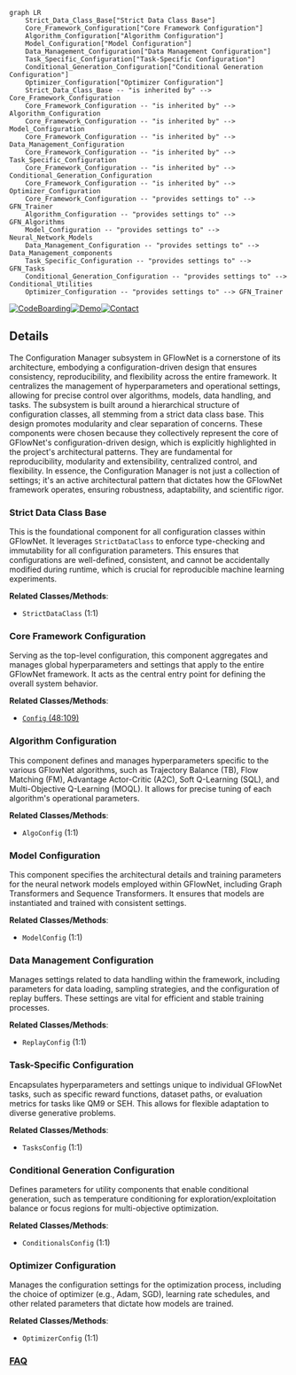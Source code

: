 ```mermaid
graph LR
    Strict_Data_Class_Base["Strict Data Class Base"]
    Core_Framework_Configuration["Core Framework Configuration"]
    Algorithm_Configuration["Algorithm Configuration"]
    Model_Configuration["Model Configuration"]
    Data_Management_Configuration["Data Management Configuration"]
    Task_Specific_Configuration["Task-Specific Configuration"]
    Conditional_Generation_Configuration["Conditional Generation Configuration"]
    Optimizer_Configuration["Optimizer Configuration"]
    Strict_Data_Class_Base -- "is inherited by" --> Core_Framework_Configuration
    Core_Framework_Configuration -- "is inherited by" --> Algorithm_Configuration
    Core_Framework_Configuration -- "is inherited by" --> Model_Configuration
    Core_Framework_Configuration -- "is inherited by" --> Data_Management_Configuration
    Core_Framework_Configuration -- "is inherited by" --> Task_Specific_Configuration
    Core_Framework_Configuration -- "is inherited by" --> Conditional_Generation_Configuration
    Core_Framework_Configuration -- "is inherited by" --> Optimizer_Configuration
    Core_Framework_Configuration -- "provides settings to" --> GFN_Trainer
    Algorithm_Configuration -- "provides settings to" --> GFN_Algorithms
    Model_Configuration -- "provides settings to" --> Neural_Network_Models
    Data_Management_Configuration -- "provides settings to" --> Data_Management_components
    Task_Specific_Configuration -- "provides settings to" --> GFN_Tasks
    Conditional_Generation_Configuration -- "provides settings to" --> Conditional_Utilities
    Optimizer_Configuration -- "provides settings to" --> GFN_Trainer
```

[![CodeBoarding](https://img.shields.io/badge/Generated%20by-CodeBoarding-9cf?style=flat-square)](https://github.com/CodeBoarding/GeneratedOnBoardings)[![Demo](https://img.shields.io/badge/Try%20our-Demo-blue?style=flat-square)](https://www.codeboarding.org/demo)[![Contact](https://img.shields.io/badge/Contact%20us%20-%20contact@codeboarding.org-lightgrey?style=flat-square)](mailto:contact@codeboarding.org)

## Details

The Configuration Manager subsystem in GFlowNet is a cornerstone of its architecture, embodying a configuration-driven design that ensures consistency, reproducibility, and flexibility across the entire framework. It centralizes the management of hyperparameters and operational settings, allowing for precise control over algorithms, models, data handling, and tasks. The subsystem is built around a hierarchical structure of configuration classes, all stemming from a strict data class base. This design promotes modularity and clear separation of concerns. These components were chosen because they collectively represent the core of GFlowNet's configuration-driven design, which is explicitly highlighted in the project's architectural patterns. They are fundamental for reproducibility, modularity and extensibility, centralized control, and flexibility. In essence, the Configuration Manager is not just a collection of settings; it's an active architectural pattern that dictates how the GFlowNet framework operates, ensuring robustness, adaptability, and scientific rigor.

### Strict Data Class Base
This is the foundational component for all configuration classes within GFlowNet. It leverages `StrictDataClass` to enforce type-checking and immutability for all configuration parameters. This ensures that configurations are well-defined, consistent, and cannot be accidentally modified during runtime, which is crucial for reproducible machine learning experiments.


**Related Classes/Methods**:

- `StrictDataClass` (1:1)


### Core Framework Configuration
Serving as the top-level configuration, this component aggregates and manages global hyperparameters and settings that apply to the entire GFlowNet framework. It acts as the central entry point for defining the overall system behavior.


**Related Classes/Methods**:

- <a href="https://github.com/recursionpharma/gflownet/blob/trunk/src/gflownet/config.py#L48-L109" target="_blank" rel="noopener noreferrer">`Config` (48:109)</a>


### Algorithm Configuration
This component defines and manages hyperparameters specific to the various GFlowNet algorithms, such as Trajectory Balance (TB), Flow Matching (FM), Advantage Actor-Critic (A2C), Soft Q-Learning (SQL), and Multi-Objective Q-Learning (MOQL). It allows for precise tuning of each algorithm's operational parameters.


**Related Classes/Methods**:

- `AlgoConfig` (1:1)


### Model Configuration
This component specifies the architectural details and training parameters for the neural network models employed within GFlowNet, including Graph Transformers and Sequence Transformers. It ensures that models are instantiated and trained with consistent settings.


**Related Classes/Methods**:

- `ModelConfig` (1:1)


### Data Management Configuration
Manages settings related to data handling within the framework, including parameters for data loading, sampling strategies, and the configuration of replay buffers. These settings are vital for efficient and stable training processes.


**Related Classes/Methods**:

- `ReplayConfig` (1:1)


### Task-Specific Configuration
Encapsulates hyperparameters and settings unique to individual GFlowNet tasks, such as specific reward functions, dataset paths, or evaluation metrics for tasks like QM9 or SEH. This allows for flexible adaptation to diverse generative problems.


**Related Classes/Methods**:

- `TasksConfig` (1:1)


### Conditional Generation Configuration
Defines parameters for utility components that enable conditional generation, such as temperature conditioning for exploration/exploitation balance or focus regions for multi-objective optimization.


**Related Classes/Methods**:

- `ConditionalsConfig` (1:1)


### Optimizer Configuration
Manages the configuration settings for the optimization process, including the choice of optimizer (e.g., Adam, SGD), learning rate schedules, and other related parameters that dictate how models are trained.


**Related Classes/Methods**:

- `OptimizerConfig` (1:1)




### [FAQ](https://github.com/CodeBoarding/GeneratedOnBoardings/tree/main?tab=readme-ov-file#faq)